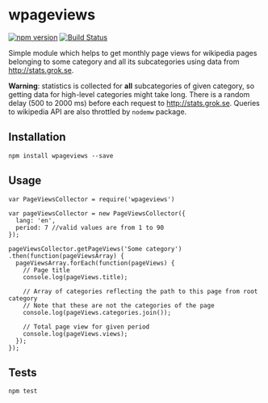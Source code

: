 # wpageviews
[![npm version](https://badge.fury.io/js/wpageviews.svg)](https://badge.fury.io/js/wpageviews)
[![Build Status](https://travis-ci.org/variar/wpageviews.svg)](https://travis-ci.org/variar/wpageviews)

Simple module which helps to get monthly page views for wikipedia pages
belonging to some category and all its subcategories using data from http://stats.grok.se.

**Warning**: statistics is collected for **all** subcategories of given
category, so getting data for high-level categories might take long. There is a random delay (500 to 2000 ms) before each request to  http://stats.grok.se.
Queries to wikipedia API are also throttled by `nodemw` package.

## Installation

    npm install wpageviews --save

## Usage

    var PageViewsCollector = require('wpageviews')

    var pageViewsCollector = new PageViewsCollector({
      lang: 'en',
      period: 7 //valid values are from 1 to 90
    });

    pageViewsCollector.getPageViews('Some category')
    .then(function(pageViewsArray) {
      pageViewsArray.forEach(function(pageViews) {
        // Page title
        console.log(pageViews.title);

        // Array of categories reflecting the path to this page from root category
        // Note that these are not the categories of the page
        console.log(pageViews.categories.join());

        // Total page view for given period
        console.log(pageViews.views);
      });
    });

## Tests

    npm test
